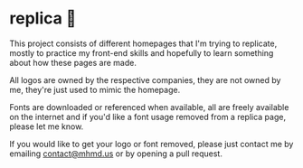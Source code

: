 # replica 🦜
This project consists of different homepages that I'm trying to replicate, mostly to practice my front-end skills and
hopefully to learn something about how these pages are made.


All logos are owned by the respective companies, they are not owned by me, they're just used to mimic the homepage.

Fonts are downloaded or referenced when available, all are freely available on the internet and if you'd like a font usage
removed from a replica page, please let me know.

If you would like to get your logo or font removed, please just contact me by emailing contact@mhmd.us or by opening
a pull request.
